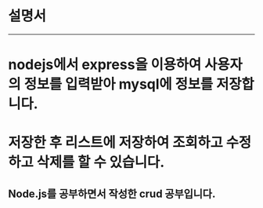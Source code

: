 # 설명서

---
# nodejs에서 express을 이용하여 사용자의 정보를 입력받아 mysql에 정보를 저장합니다.
# 저장한 후 리스트에 저장하여 조회하고 수정하고 삭제를 할 수 있습니다.

## Node.js를 공부하면서 작성한 crud 공부입니다.
